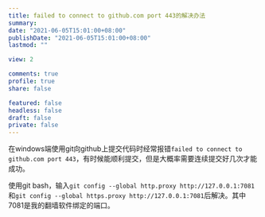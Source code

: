 ```yaml
---
title: failed to connect to github.com port 443的解决办法
summary: 
date: "2021-06-05T15:01:00+08:00"
publishDate: "2021-06-05T15:01:00+08:00"
lastmod: ""

view: 2

comments: true
profile: true
share: false

featured: false
headless: false
draft: false
private: false
---
```


在windows端使用git向github上提交代码时经常报错`failed to connect to github.com port 443`，有时候能顺利提交，但是大概率需要连续提交好几次才能成功。

使用git bash，输入`git config --global http.proxy http://127.0.0.1:7081`和`git config --global https.proxy http://127.0.0.1:7081`后解决。其中7081是我的翻墙软件绑定的端口。
